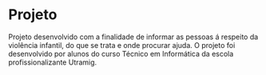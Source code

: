 # Projeto
Projeto desenvolvido com a finalidade de informar as pessoas á respeito da violência infantil, do que se trata e onde procurar ajuda. O projeto foi desenvolvido por alunos do curso Técnico em Informática da escola profissionalizante Utramig.
